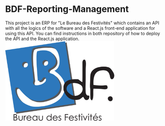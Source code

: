 # BDF-Reporting-Management

This project is an ERP for "Le Bureau des Festivités" which contains an API with all the logics of the software and a React.js front-end application for using this API.
You can find instructions in both repository of how to deploy the API and the React.js application.
<img src="https://github.com/AlexOUKS/BDF-Reporting-Management/blob/master/front/src/img/bdf.jpg" width="350" title="hover text" align="center">
